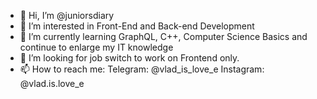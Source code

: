 - 👋 Hi, I’m @juniorsdiary
- 👀 I’m interested in Front-End and Back-end Development
- 🌱 I’m currently learning GraphQL, C++, Computer Science Basics and continue to enlarge my IT knowledge
- 💞️ I’m looking for job switch to work on Frontend only.
- 📫 How to reach me:
  Telegram: @vlad_is_love_e
  Instagram: @vlad.is.love_e

<!---
juniorsdiary/juniorsdiary is a ✨ special ✨ repository because its `README.md` (this file) appears on your GitHub profile.
You can click the Preview link to take a look at your changes.
--->

